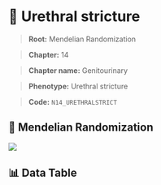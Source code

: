 # 🧪 Urethral stricture

> **Root:** Mendelian Randomization

> **Chapter:** 14  

> **Chapter name:** Genitourinary

> **Phenotype:** Urethral stricture  

> **Code:** `N14_URETHRALSTRICT`

## 🧬 Mendelian Randomization  

<img src="/MR/Figures/Forward/N14_URETHRALSTRICT.png"/>

## 📊 Data Table

<CsvTableMRF src="/public/MR/Data/Forward/N14_URETHRALSTRICT.csv"/>
